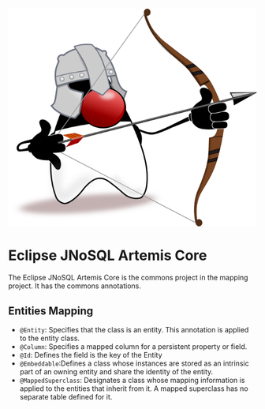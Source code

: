 ![Eclipse JNoSQL Artemis Project](https://github.com/JNOSQL/diana-site/blob/master/images/duke-artemis.png)
# Eclipse JNoSQL Artemis Core


The Eclipse JNoSQL Artemis Core is the commons project in the mapping project. It has the commons annotations.

## Entities Mapping

* `@Entity`: Specifies that the class is an entity. This annotation is applied to the entity class.
* `@Column`: Specifies a mapped column for a persistent property or field.
* `@Id`: Defines the field is the key of the Entity
* `@Embeddable`:Defines a class whose instances are stored as an intrinsic part of an owning entity and share the identity of the entity.
* `@MappedSuperclass`: Designates a class whose mapping information is applied to the entities that inherit from it. A mapped superclass has no separate table defined for it.
